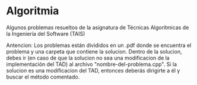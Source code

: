 # Algoritmia
Algunos problemas resueltos de la asignatura de Técnicas Algorítmicas de la Ingeniería del Software (TAIS)

Antencion:
Los problemas están divididos en un .pdf donde se encuentra el problema y una carpeta que contiene la solucion.
Dentro de la solucion, debes ir (en caso de que la solucion no sea una modificacion de la implementación del TAD)
al archivo "nombre-del-problema.cpp". Si la solucion es una modificacion del TAD, entonces deberás dirigirte a él y buscar
el método comentado.
